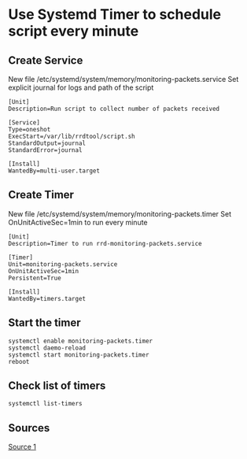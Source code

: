 # Use Systemd Timer to schedule script every minute

## Create Service
New file /etc/systemd/system/memory/monitoring-packets.service
Set explicit journal for logs and path of the script
```
[Unit]
Description=Run script to collect number of packets received

[Service]
Type=oneshot
ExecStart=/var/lib/rrdtool/script.sh
StandardOutput=journal
StandardError=journal

[Install]
WantedBy=multi-user.target
```

## Create Timer
New file /etc/systemd/system/memory/monitoring-packets.timer
Set OnUnitActiveSec=1min to run every minute
```
[Unit]
Description=Timer to run rrd-monitoring-packets.service

[Timer]
Unit=monitoring-packets.service
OnUnitActiveSec=1min
Persistent=True

[Install]
WantedBy=timers.target
```

## Start the timer

```shellscript
systemctl enable monitoring-packets.timer
systemctl daemo-reload
systemctl start monitoring-packets.timer
reboot
```

## Check list of timers
```shellscript
systemctl list-timers
```

## Sources
[Source 1](https://www.airplane.dev/blog/systemd-timer-how-to-schedule-tasks-with-systemd)